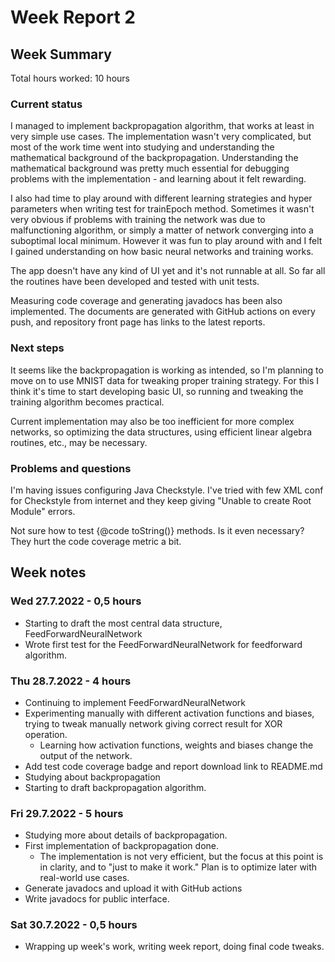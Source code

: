 # Week Report 2

## Week Summary

Total hours worked: 10 hours

### Current status

I managed to implement backpropagation algorithm, that works at least in very simple use cases. The implementation wasn't very complicated, but most of the work time went into studying and understanding the mathematical background of the backpropagation. Understanding the mathematical background was pretty much essential for debugging problems with the implementation - and learning about it felt rewarding.

I also had time to play around with different learning strategies and hyper parameters when writing test for trainEpoch method. Sometimes it wasn't very obvious if problems with training the network was due to malfunctioning algorithm, or simply a matter of network converging into a suboptimal local minimum. However it was fun to play around with and I felt I gained understanding on how basic neural networks and training works.

The app doesn't have any kind of UI yet and it's not runnable at all. So far all the routines have been developed and tested with unit tests.

Measuring code coverage and generating javadocs has been also implemented. The documents are generated with GitHub actions on every push, and repository front page has links to the latest reports.

### Next steps

It seems like the backpropagation is working as intended, so I'm planning to move on to use MNIST data for tweaking proper training strategy. For this I think it's time to start developing basic UI, so running and tweaking the training algorithm becomes practical.

Current implementation may also be too inefficient for more complex networks, so optimizing the data structures, using efficient linear algebra routines, etc., may be necessary.

### Problems and questions

I'm having issues configuring Java Checkstyle. I've tried with few XML conf for Checkstyle from internet and they keep giving "Unable to create Root Module" errors.

Not sure how to test {@code toString()} methods. Is it even necessary? They hurt the code coverage metric a bit.

## Week notes

### Wed 27.7.2022 - 0,5 hours
 - Starting to draft the most central data structure, FeedForwardNeuralNetwork
 - Wrote first test for the FeedForwardNeuralNetwork for feedforward algorithm.

### Thu 28.7.2022 - 4 hours
 - Continuing to implement FeedForwardNeuralNetwork
 - Experimenting manually with different activation functions and biases, trying to tweak manually network giving correct result for XOR operation.
   - Learning how activation functions, weights and biases change the output of the network.
 - Add test code coverage badge and report download link to README.md
 - Studying about backpropagation
 - Starting to draft backpropagation algorithm.

### Fri 29.7.2022 - 5 hours
 - Studying more about details of backpropagation.
 - First implementation of backpropagation done.
   - The implementation is not very efficient, but the focus at this point is in clarity, and to "just to make it work." Plan is to optimize later with real-world use cases.
 - Generate javadocs and upload it with GitHub actions
 - Write javadocs for public interface.

### Sat 30.7.2022 - 0,5 hours
 - Wrapping up week's work, writing week report, doing final code tweaks.
